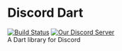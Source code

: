 # Discord Dart
[![Build Status](https://travis-ci.org/Hackzzila/Discord-Dart.svg)](https://travis-ci.org/Hackzzila/Discord-Dart)
[![Our Discord Server](https://img.shields.io/badge/discord-Discord%20Dart-7289DA.svg)](https://discord.gg/6JwnkNk)
<br>
A Dart library for Discord
